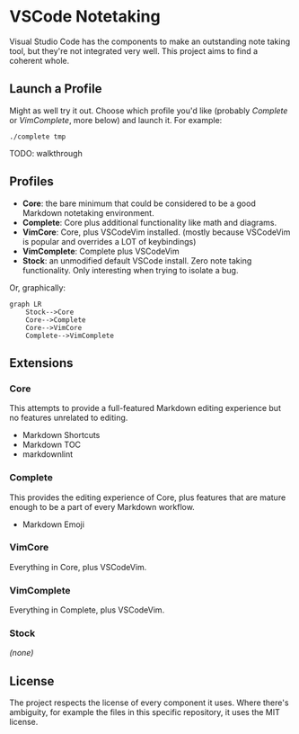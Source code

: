 # VSCode Notetaking

Visual Studio Code has the components to make an outstanding note taking tool, but they're not integrated very well. This project aims to find a coherent whole.

## Launch a Profile

Might as well try it out. Choose which profile you'd like (probably _Complete_ or _VimComplete_, more below) and launch it. For example:

`./complete tmp`

TODO: walkthrough

## Profiles

* **Core**: the bare minimum that could be considered to be a good Markdown notetaking environment.
* **Complete**: Core plus additional functionality like math and diagrams.
* **VimCore**: Core, plus VSCodeVim installed. (mostly because VSCodeVim is popular and overrides a LOT of keybindings)
* **VimComplete**: Complete plus VSCodeVim
* **Stock**: an unmodified default VSCode install. Zero note taking functionality. Only interesting when trying to isolate a bug.

Or, graphically:

```mermaid
graph LR
    Stock-->Core
    Core-->Complete
    Core-->VimCore
    Complete-->VimComplete
```

## Extensions

### Core

This attempts to provide a full-featured Markdown editing experience but no features unrelated to editing.

* Markdown Shortcuts
* Markdown TOC
* markdownlint

### Complete

This provides the editing experience of Core, plus features that are mature enough to be a part of every Markdown workflow.

* Markdown Emoji

### VimCore

Everything in Core, plus VSCodeVim.

### VimComplete

Everything in Complete, plus VSCodeVim.

### Stock

_(none)_

## License

The project respects the license of every component it uses. Where there's ambiguity, for example the files in this specific repository, it uses the MIT license.
